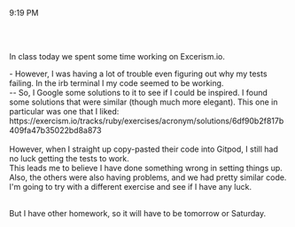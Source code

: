 <p>9:19 PM</p>
<br><br>
<p>In class today we spent some time working on Excerism.io.</p>
- However, I was having a lot of trouble even figuring out why my tests failing. In the irb terminal I my code seemed to be working.<br>
-- So, I Google some solutions to it to see if I could be inspired. I found some solutions that were similar (though much more elegant). This one in particular was one that I liked: https://exercism.io/tracks/ruby/exercises/acronym/solutions/6df90b2f817b409fa47b35022bd8a873
<br><br>
However, when I straight up copy-pasted their code into Gitpod, I still had no luck getting the tests to work. <br>
This leads me to believe I have done something wrong in setting things up. Also, the others were also having problems, and we had pretty similar code.<br>
I'm going to try with a different exercise and see if I have any luck. 
<br><br>
<p>But I have other homework, so it will have to be tomorrow or Saturday.</p>
